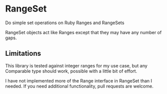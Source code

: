 RangeSet
========

Do simple set operations on Ruby Ranges and RangeSets

RangeSet objects act like Ranges except that they may have any number of
gaps.

Limitations
-----------

This library is tested against integer ranges for my use case, but any
Comparable type should work, possible with a little bit of effort.

I have not implemented more of the Range interface in RangeSet than I
needed. If you need additional functionality, pull requests are welcome.
